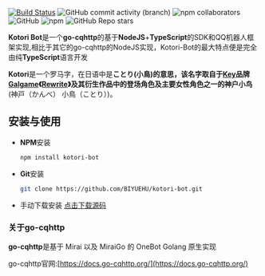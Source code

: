 [![Build Status](https://app.travis-ci.com/BIYUEHU/kotori-bot.svg?branch=master)](https://app.travis-ci.com/BIYUEHU/kotori-bot) ![GitHub commit activity (branch)](https://img.shields.io/github/commit-activity/t/BIYUEHU/kotori-bot/master) ![npm collaborators](https://img.shields.io/npm/collaborators/kotori-bot)  ![GitHub](https://img.shields.io/github/license/biyuehu/kotori-bot?color=deepgreen) ![npm](https://img.shields.io/npm/v/kotori-bot) ![GitHub Repo stars](https://img.shields.io/github/stars/biyuehu/kotori-bot?style=social)

**Kotori Bot**是一个**go-cqhttp**的基于**NodeJS**+**TypeScript**的SDK和QQ机器人框架实现,相比于其它的go-cqhttp的NodeJS实现，Kotori-Bot的最大特点便是完全由纯**TypeScript**语言开发

**Kotori**是一个罗马字，在日语中是**ことり(小鳥)**的意思，该名字取自于[Key](https://mzh.moegirl.org.cn/Key)品牌[Galgame](https://mzh.moegirl.org.cn/Galgame)《[Rewrite](https://mzh.moegirl.org.cn/Rewrite(游戏))》及其衍生作品中的登场角色及主要女性角色之一的**神户小鸟**(神戸（かんべ） 小鳥（ことり）)。

## 安装与使用
- **NPM**安装
  ```bash
  npm install kotori-bot
  ```

- **Git**安装
  ```bash
  git clone https://github.com/BIYUEHU/kotori-bot.git
  ```

- 手动下载安装
  [点击下载源码](https://github.com/BIYUEHU/kotori-bot/archive/refs/heads/master.zip)



### 关于go-cqhttp

**go-cqhttp**是基于 Mirai 以及 MiraiGo 的 OneBot Golang 原生实现

go-cqhttp官网:[https://docs.go-cqhttp.org/](https://docs.go-cqhttp.org/)
